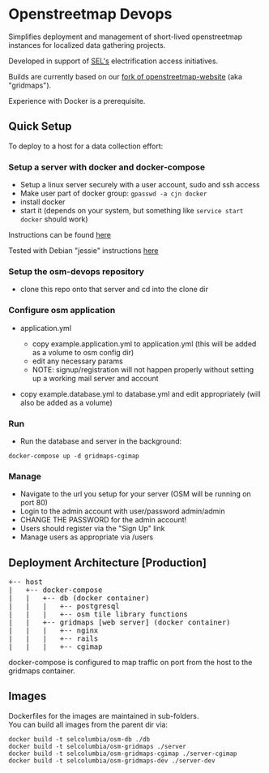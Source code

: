 # Openstreetmap Devops

Simplifies deployment and management of short-lived openstreetmap instances for localized data gathering projects.

Developed in support of [SEL's](http://sel.columbia.edu) electrification access initiatives.

Builds are currently based on our [fork of openstreetmap-website](https://github.com/SEL-Columbia/openstreetmap-website) (aka "gridmaps").

Experience with Docker is a prerequisite.

## Quick Setup

To deploy to a host for a data collection effort:

### Setup a server with docker and docker-compose

- Setup a linux server securely with a user account, sudo and ssh access
- Make user part of docker group:  ```gpasswd -a cjn docker```
- install docker 
- start it (depends on your system, but something like ```service start docker``` should work)

Instructions can be found [here](https://docs.docker.com/engine/installation/)

Tested with Debian "jessie" instructions [here](https://docs.docker.com/engine/installation/debian/#debian-jessie-80-64-bit)

### Setup the osm-devops repository

- clone this repo onto that server and cd into the clone dir

### Configure osm application

- application.yml
	- copy example.application.yml to application.yml (this will be added as a volume to osm config dir)
	- edit any necessary params
    - NOTE:  signup/registration will not happen properly without setting up a working mail server and account 

- copy example.database.yml to database.yml and edit appropriately (will also be added as a volume)

### Run

- Run the database and server in the background:

```docker-compose up -d gridmaps-cgimap```

### Manage

- Navigate to the url you setup for your server (OSM will be running on port 80)
- Login to the admin account with user/password admin/admin
- CHANGE THE PASSWORD for the admin account!
- Users should register via the "Sign Up" link
- Manage users as appropriate via <server>/users

## Deployment Architecture [Production]

<pre>
+-- host
|   +-- docker-compose
|   |   +-- db (docker container)
|   |   |   +-- postgresql 
|   |   |   +-- osm tile library functions 
|   |   +-- gridmaps [web server] (docker container)
|   |   |   +-- nginx
|   |   |   +-- rails
|   |   |   +-- cgimap
</pre>

docker-compose is configured to map traffic on port from the host to the gridmaps container.  

## Images

Dockerfiles for the images are maintained in sub-folders.  
You can build all images from the parent dir via:

```
docker build -t selcolumbia/osm-db ./db
docker build -t selcolumbia/osm-gridmaps ./server
docker build -t selcolumbia/osm-gridmaps-cgimap ./server-cgimap
docker build -t selcolumbia/osm-gridmaps-dev ./server-dev
```
